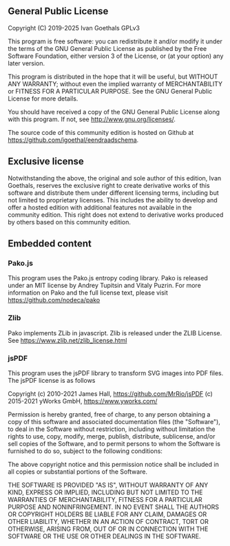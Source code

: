 ## General Public License

Copyright (C) 2019-2025  Ivan Goethals GPLv3

This program is free software: you can redistribute it and/or modify it 
under the terms of the GNU General Public License as published by the 
Free Software Foundation, either version 3 of the License, or (at your option)
any later version.

This program is distributed in the hope that it will be useful, but 
WITHOUT ANY WARRANTY; without even the implied warranty of MERCHANTABILITY or
FITNESS FOR A PARTICULAR PURPOSE.  See the GNU General Public License for 
more details.

You should have received a copy of the GNU General Public License
along with this program.  If not, see http://www.gnu.org/licenses/.

The source code of this community edition is hosted on Github at
https://github.com/igoethal/eendraadschema.

## Exclusive license

Notwithstanding the above, the original and sole author of this edition, 
Ivan Goethals, reserves the exclusive right to create derivative works of 
this software and distribute them under different licensing terms, including
but not limited to proprietary licenses. This includes the ability to develop
and offer a hosted edition with additional features not available in the
community edition. This right does not extend to derivative works produced by
others based on this community edition.

## Embedded content

### Pako.js

This program uses the Pako.js entropy coding library. Pako is released under 
an MIT license by Andrey Tupitsin and Vitaly Puzrin. For more information on 
Pako and the full license text, please visit https://github.com/nodeca/pako

### Zlib

Pako implements ZLib in javascript. Zlib is released under the ZLIB License.
See https://www.zlib.net/zlib_license.html

### jsPDF

This program uses the jsPDF library to transform SVG images into PDF files.
The jsPDF license is as follows

Copyright
(c) 2010-2021 James Hall, https://github.com/MrRio/jsPDF
(c) 2015-2021 yWorks GmbH, https://www.yworks.com/

Permission is hereby granted, free of charge, to any person obtaining
a copy of this software and associated documentation files (the
"Software"), to deal in the Software without restriction, including
without limitation the rights to use, copy, modify, merge, publish,
distribute, sublicense, and/or sell copies of the Software, and to
permit persons to whom the Software is furnished to do so, subject to
the following conditions:

The above copyright notice and this permission notice shall be
included in all copies or substantial portions of the Software.

THE SOFTWARE IS PROVIDED "AS IS", WITHOUT WARRANTY OF ANY KIND,
EXPRESS OR IMPLIED, INCLUDING BUT NOT LIMITED TO THE WARRANTIES OF
MERCHANTABILITY, FITNESS FOR A PARTICULAR PURPOSE AND
NONINFRINGEMENT. IN NO EVENT SHALL THE AUTHORS OR COPYRIGHT HOLDERS BE
LIABLE FOR ANY CLAIM, DAMAGES OR OTHER LIABILITY, WHETHER IN AN ACTION
OF CONTRACT, TORT OR OTHERWISE, ARISING FROM, OUT OF OR IN CONNECTION
WITH THE SOFTWARE OR THE USE OR OTHER DEALINGS IN THE SOFTWARE.

